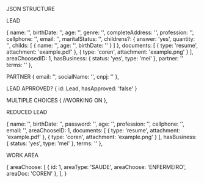 JSON STRUCTURE

LEAD 

{
    name: '',
    birthDate: '',
    age: '',
    genre: '',
    completeAddress: '',
    profession: '',
    cellphone: '',
    email: '',
    maritalStatus: '',
    childrens?: { 
        answer: 'yes', 
        quantity: '',
        childs: [ 
            {
                name: '',
                age: '', 
                birthDate: ''
            }
        ] 
    },
    documents: [
        { type: 'resume', attachment: 'example.pdf' },
        { type: 'coren', attachment: 'example.png' }
    ],
    areaChoosedID: 1,
    hasBusiness: { 
        status: 'yes', 
        type: 'mei' 
    },
    partner: ''
    terms: ''
},

PARTNER
{
    email: '',
    socialName: '',
    cnpj: ''
},

LEAD APRROVED?
{
    id: Lead,
    hasApproved: 'false'
}

MULTIPLE CHOICES
{
    //WORKING ON
},

REDUCED LEAD

{
    name: '',
    birthDate: '',
    password: '',
    age: '',
    profession: '',
    cellphone: '',
    email: '',
    areaChooseID: 1,
    documents: [
        { type: 'resume', attachment: 'example.pdf' },
        { type: 'coren', attachment: 'example.png' }
    ],
    hasBusiness: { 
        status: 'yes', 
        type: 'mei' 
    },
    terms: ''
},

WORK AREA

{
    areaChoose: [
        { id: 1, areaType: 'SAUDE', areaChoose: 'ENFERMEIRO', areaDoc: 'COREN' },
    ],
}
